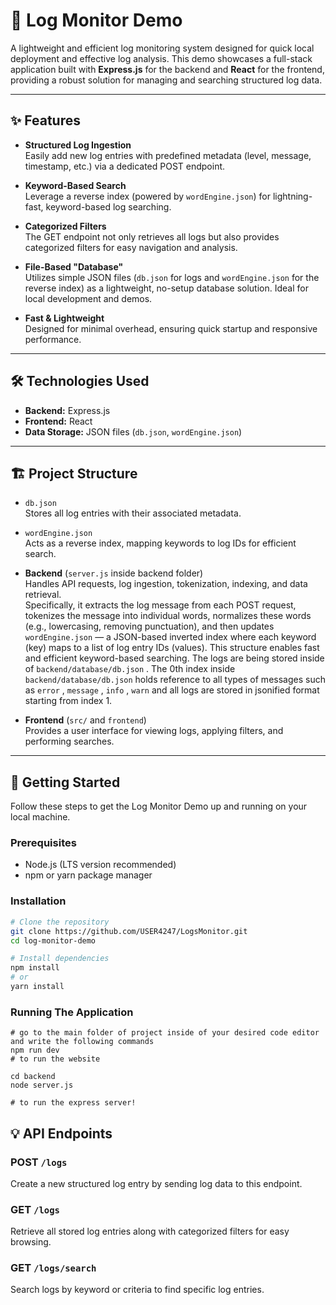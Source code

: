 # 🚀 Log Monitor Demo

A lightweight and efficient log monitoring system designed for quick local deployment and effective log analysis. This demo showcases a full-stack application built with **Express.js** for the backend and **React** for the frontend, providing a robust solution for managing and searching structured log data.

---

## ✨ Features

- **Structured Log Ingestion**  
  Easily add new log entries with predefined metadata (level, message, timestamp, etc.) via a dedicated POST endpoint.

- **Keyword-Based Search**  
  Leverage a reverse index (powered by `wordEngine.json`) for lightning-fast, keyword-based log searching.

- **Categorized Filters**  
  The GET endpoint not only retrieves all logs but also provides categorized filters for easy navigation and analysis.

- **File-Based "Database"**  
  Utilizes simple JSON files (`db.json` for logs and `wordEngine.json` for the reverse index) as a lightweight, no-setup database solution. Ideal for local development and demos.

- **Fast & Lightweight**  
  Designed for minimal overhead, ensuring quick startup and responsive performance.

---

## 🛠️ Technologies Used

- **Backend:** Express.js  
- **Frontend:** React  
- **Data Storage:** JSON files (`db.json`, `wordEngine.json`)

---

## 🏗️ Project Structure

- `db.json`  
  Stores all log entries with their associated metadata.

- `wordEngine.json`  
  Acts as a reverse index, mapping keywords to log IDs for efficient search.

- **Backend** (`server.js` inside backend folder)  
  Handles API requests, log ingestion, tokenization, indexing, and data retrieval.  
  Specifically, it extracts the log message from each POST request, tokenizes the message into individual words, normalizes these words (e.g., lowercasing, removing punctuation), and then updates `wordEngine.json` — a JSON-based inverted index where each keyword (key) maps to a list of log entry IDs (values). This structure enables fast and   efficient keyword-based searching. The logs are being stored inside of `backend/database/db.json` . The 0th index inside `backend/database/db.json` holds reference to all types of messages such as `error` , `message` , `info` , `warn` and all logs are stored in jsonified format starting from index 1.


- **Frontend** (`src/` and `frontend`)  
  Provides a user interface for viewing logs, applying filters, and performing searches.

---

## 🚀 Getting Started

Follow these steps to get the Log Monitor Demo up and running on your local machine.

### Prerequisites

- Node.js (LTS version recommended)  
- npm or yarn package manager

### Installation

```bash
# Clone the repository
git clone https://github.com/USER4247/LogsMonitor.git
cd log-monitor-demo

# Install dependencies
npm install
# or
yarn install
```
### Running The Application 
```
# go to the main folder of project inside of your desired code editor and write the following commands
npm run dev
# to run the website

cd backend
node server.js

# to run the express server!
```
## 💡 API Endpoints

### POST `/logs`  
Create a new structured log entry by sending log data to this endpoint.

### GET `/logs`  
Retrieve all stored log entries along with categorized filters for easy browsing.

### GET `/logs/search`  
Search logs by keyword or criteria to find specific log entries.




